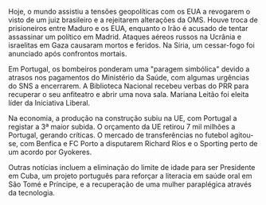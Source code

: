 Hoje, o mundo assistiu a tensões geopolíticas com os EUA a revogarem o visto de um juiz brasileiro e a rejeitarem alterações da OMS. Houve troca de prisioneiros entre Maduro e os EUA, enquanto o Irão é acusado de tentar assassinar um político em Madrid. Ataques aéreos russos na Ucrânia e israelitas em Gaza causaram mortos e feridos. Na Síria, um cessar-fogo foi anunciado após confrontos mortais.

Em Portugal, os bombeiros ponderam uma "paragem simbólica" devido a atrasos nos pagamentos do Ministério da Saúde, com algumas urgências do SNS a encerrarem. A Biblioteca Nacional recebeu verbas do PRR para recuperar o seu anfiteatro e abrir uma nova sala. Mariana Leitão foi eleita líder da Iniciativa Liberal.

Na economia, a produção na construção subiu na UE, com Portugal a registar a 3ª maior subida. O orçamento da UE retirou 7 mil milhões a Portugal, gerando críticas. O mercado de transferências no futebol agitou-se, com Benfica e FC Porto a disputarem Richard Ríos e o Sporting perto de um acordo por Gyokeres.

Outras notícias incluem a eliminação do limite de idade para ser Presidente em Cuba, um projeto português para reforçar a literacia em saúde oral em São Tomé e Príncipe, e a recuperação de uma mulher paraplégica através da tecnologia.
